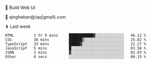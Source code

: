 🧙 Build Web UI

📧 qingheban@(qq|gmail).com

⬇ Last week

<!--START_SECTION:waka-->

```text
HTML         1 hr 9 mins     ███████████▓░░░░░░░░░░░░░   46.12 %
CSS          38 mins         ██████▒░░░░░░░░░░░░░░░░░░   25.82 %
TypeScript   33 mins         █████▓░░░░░░░░░░░░░░░░░░░   22.27 %
JavaScript   5 mins          █░░░░░░░░░░░░░░░░░░░░░░░░   03.58 %
JSON         3 mins          ▓░░░░░░░░░░░░░░░░░░░░░░░░   02.03 %
Other        0 secs          ░░░░░░░░░░░░░░░░░░░░░░░░░   00.15 %
```

<!--END_SECTION:waka-->

<!--
**banqinghe/banqinghe** is a ✨ _special_ ✨ repository because its `README.md` (this file) appears on your GitHub profile.

Here are some ideas to get you started:

- 🔭 I’m currently working on ...
- 🌱 I’m currently learning ...
- 👯 I’m looking to collaborate on ...
- 🤔 I’m looking for help with ...
- 💬 Ask me about ...
- 📫 How to reach me: ...
- 😄 Pronouns: ...
- ⚡ Fun fact: ...
-->
